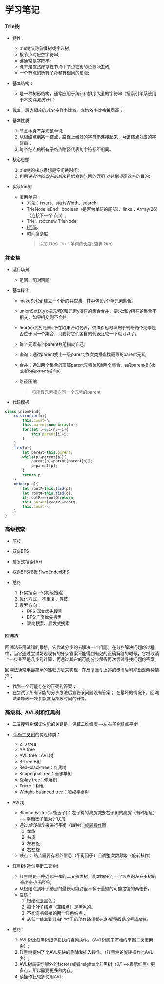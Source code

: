 # 学习笔记

### Trie树

* 特性：
    * trie树又称前缀树或字典树;
    * 根节点对应空字符串;
    * 键通常是字符串;
    * 键不是直接保存在节点中节点在树的位置决定的;
    * 一个节点的所有子孙都有相同的前缀;

* 基本结构：
    * 是一种树形结构，通常应用于统计和排序大量的字符串（搜索引擎系统用于本文*词频统计*）；

* 优点：最大限度的减少字符串比较，查询效率比哈希表高；

* 基本性质
     1. 节点本身不存完整单词;
     2. 从根结点到某一结点，路径上经过的字符串连接起来，为该结点对应的字符串；
     3. 每个结点的所有子结点路径代表的字符都不相同。

* 核心思想
    1. trie树的核心思想是空间换时间;
    2. 利用*字符串的公共前缀*来将低查询时间的开销 以达到提高效率的目的;

* 实现trie树
    * 搜索单词：
        * 方法：insert、startsWidth、search;       
        * TrieNode:isEnd：boolean（是否为单词的尾部）、links：Arrray(26)（连接下一个节点）;
        * Trie：root:new TrieNode;
        * [!代码](./implement-trie-prefix-tree.js).
        * 时间复杂度 
            > 添加:O(n)-->n：单词的长度;
            > 查询:O(n)

          
### 并查集

* 适用场景
    * 组团、配对问题

* 基本操作

    * makeSet(s):建立一个新的并查集，其中包含s个单元素集合。
    * unionSet(X,y):把元素X和元素y所在的集合合并，要求x和y所在的集合不相交，如果相交则不合并;
    * find(x):找到元素x所在的集合的代表，该操作也可以用于判断两个元素是否位于同一个集合，只要将它们各自的代表比较一下就可以了。

    * 每个元素有个parent数组指向自己;
    * 查询：通过parent找上一级parent,依次类推查找最顶的parent元素;
    * 合并：通过两个集合的顶部parent元素(a和b两个集合，a的parent指向b或者b的parent指向a);
    * 路径压缩
        > 将所有元素指向同一个元素的parent
* 代码模板
```js
class UnionFind{
    constructor(n){
        this.count=n;
        this.parent=new Array(n);
        for(let i=0;i<n;++i){
            this.parent[i]=i;
        }
    }
    find(p){
        let parent=this.parent;
        while(p!=parent[p]){
            parent[p]=parent[parent[p]];
            p=parent[p];
        }
        return p;
    }
    union(p,q){        
        let rootP=this.find(p);
        let rootQ=this.find(q);
        if(rootP===rootQ)return;
        this.parent[rootP]=rootQ;
        this.count--;
    }  
}
```

### 高级搜索

* 剪枝
* 双向BFS
* 启发式搜索(A*)

* 双向BFS模板
[!TwoEndedBFS](./TwoEndedBFS.js)

* 总结
    1. 朴实搜索 -->(初级搜索)
    2. 优化方式： 不重复、剪枝
    3. 搜索方向：
        * DFS:深度优先搜索
        * BFS:广度优先搜索
        * 双向搜索、启发式搜索

#### 回溯法
回溯法采用试错的思想，它尝试分步的去解决一个问题。在分步解决问题的过程中，当它通过尝试发现现有的分步答案不能得到有效的正确解答的时候，它将取消上一步甚至是几步的计算，再通过其它的可能分步解答再次尝试寻找问题的答案。

回溯法通常用最简单的递归方法来实现，在反复重复上述的步骤后可能出现两种情况：
* 找到一个可能存在的正确的答案；
* 在尝试了所有可能的分步方法后宣告该问题没有答案；
在最坏的情况下，回溯法会导致一次复杂度为指数时间的计算。

### 高级树、AVL树和红黑树

* 二叉搜索树保证性能的关键是：保证二维维度-->左右子树结点平衡

* [!平衡二叉树](https://en.wikipedia.org/wiki/Self-balancing_binary_search_tree)的实现种类：
    * 2–3 tree
    * AA tree
    * AVL tree：AVL树
    * B-tree:B树
    * Red–black tree：红黑树
    * Scapegoat tree：替罪羊树
    * Splay tree：伸展树
    * Treap：树堆
    * Weight-balanced tree：加权平衡树

* AVL树
    * Blance Factor(平衡因子)：左子树的*高度*减去右子树的*高度*（有时相反） --> 平衡因子值为{-1,0,1}
    * 通过*旋转操作*来进行平衡（四种）[!旋转操作图](./img/avl.png)
        1. 左旋
        2. 右旋
        3. 左右旋
        4. 右左旋
    * 缺点： 结点需要存额外信息（平衡因子）且调整次数频繁（旋转操作）

* 红黑树(近似平衡二叉树)
    * 红黑树是一种近似平衡的二叉搜索树，能确保任何一个结点的左右子树的*高度差小于两倍*。
    * 从根结点到叶子结点的最长可能路径不多于最短的可能路径的两倍长。
    * 性质：       
        1. 根结点是黑色；
        2. 每个叶子结点（空结点）是黑色的。
        3. 不能有相邻接的两个红色结点；
        4. 从任一结点到其每个叶子的所有路径都包含*相同数目的黑色结点*。
* 总结：
    1. AVL树比红黑树提供更快的查询操作。（AVL树属于严格的平衡二叉搜索树）;
    2. 红黑树提供了比AVL更快的删除和插入操作。（红黑树的旋转操作比AVL少）;
    3. AVL树需要存额外的factors或者heights比红黑树（0/1 -->表示红黑）更多点，所以需要更多的内存。
    4. 读操作比较多使用AVL;




































